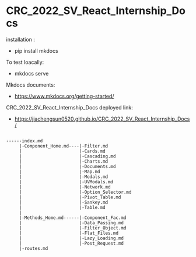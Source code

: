 # CRC_2022_SV_React_Internship_Docs
installation : 
 - pip install mkdocs 

To test loacally:
 - mkdocs serve
 
Mkdocs documents: 
 - https://www.mkdocs.org/getting-started/

CRC_2022_SV_React_Internship_Docs deployed link: 
 - https://jiachengsun0520.github.io/CRC_2022_SV_React_Internship_Docs/


```

------index.md
     |-Component_Home.md----|-Filter.md
     |                      |-Cards.md 
     |                      |-Cascading.md 
     |                      |-Charts.md 
     |                      |-Documents.md 
     |                      |-Map.md 
     |                      |-Modals.md 
     |                      |-UVModals.md 
     |                      |-Network.md 
     |                      |-Option_Selector.md 
     |                      |-Pivot_Table.md 
     |                      |-Sankey.md 
     |                      |-Table.md 
     |
     |-Methods_Home.md------|-Component_Fac.md 
     |                      |-Data_Passing.md 
     |                      |-Filter_Object.md 
     |                      |-Flat_Files.md 
     |                      |-Lazy_Loading.md 
     |                      |-Post_Request.md 
     |-routes.md 
```
